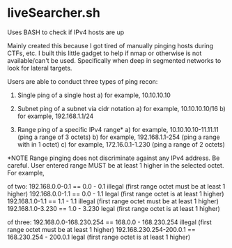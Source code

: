 # liveSearcher.sh

Uses BASH to check if IPv4 hosts are up

Mainly created this because I got tired of manually pinging hosts during CTFs, etc. I built this little gadget to help if nmap or otherwise is not available/can't be used. Specifically when deep in segmented networks to look for lateral targets. 

Users are able to conduct three types of ping recon:

1) Single ping of a single host
  a) for example, 10.10.10.10
  
2) Subnet ping of a subnet via cidr notation
  a) for example, 10.10.10.10/16
  b) for example, 192.168.1.1/24
  
3) Range ping of a specific IPv4 range*
  a) for example, 10.10.10.10-11.11.11 (ping a range of 3 octets)
  b) for example, 192.168.1.1-254      (ping a range with in 1 octet)
  c) for example, 172.16.0.1-1.230     (ping a range of 2 octets)
  
*NOTE
Range pinging does not discriminate against any IPv4 address. Be careful.
User entered range MUST be at least 1 higher in the selected octet. For example, 

of two:
192.168.0.0-0.1  ==   0.0   -   0.1     illegal  (first range octet must be at least 1 higher)
192.168.0.0-1.1  ==   0.0   -   1.1     legal (first range octet is at least 1 higher)
192.168.1.0-1.1  ==   1.1   -   1.1     illegal  (first range octet must be at least 1 higher)
192.168.1.0-3.230  == 1.0   -   3.230   legal (first range octet is at least 1 higher)

of three:
192.168.0.0-168.230.254  ==   168.0.0   -       168.230.254   illegal  (first range octet must be at least 1 higher)
192.168.230.254-200.0.1  ==   168.230.254   -   200.0.1       legal (first range octet is at least 1 higher)
